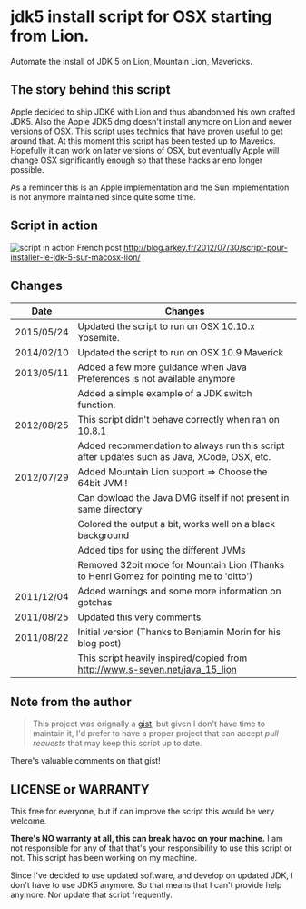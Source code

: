 # jdk5 install script for OSX starting from Lion.

Automate the install of JDK 5 on Lion, Mountain Lion, Mavericks.
 
## The story behind this script

Apple decided to ship JDK6 with Lion and thus abandonned his own crafted JDK5. Also the Apple JDK5 dmg doesn't
install anymore on Lion and newer versions of OSX. This script uses technics that have proven useful to get 
around that.
At this moment this script has been tested up to Maverics. Hopefully it can work on later versions of OSX, but eventually Apple will change OSX significantly enough so that these hacks ar eno longer possible.

As a reminder this is an Apple implementation and the Sun implementation is not anymore maintained since quite some time.

## Script in action

![script in action](http://blog.arkey.fr/wp-content/uploads/2011/08/jdk5_install_mountain_lion.png)
French post http://blog.arkey.fr/2012/07/30/script-pour-installer-le-jdk-5-sur-macosx-lion/

## Changes

| Date       | Changes |
| ---------- | ----------------------------------------------------------------------------------------------- |
| 2015/05/24 | Updated the script to run on OSX 10.10.x Yosemite. |
| 2014/02/10 | Updated the script to run on OSX 10.9 Maverick |
| 2013/05/11 | Added a few more guidance when Java Preferences is not available anymore  |
|            | Added a simple example of a JDK switch function. |
| 2012/08/25 | This script didn't behave correctly when ran on 10.8.1 |
|            | Added recommendation to always run this script after updates such as Java, XCode, OSX, etc. |
| 2012/07/29 | Added Mountain Lion support => Choose the 64bit JVM ! |
|            | Can dowload the Java DMG itself if not present in same directory |
|            | Colored the output a bit, works well on a black background |
|            | Added tips for using the different JVMs |
|            | Removed 32bit mode for Mountain Lion (Thanks to Henri Gomez for pointing me to 'ditto') |
| 2011/12/04 | Added warnings and some more information on gotchas |
| 2011/08/25 | Updated this very comments |
| 2011/08/22 | Initial version (Thanks to Benjamin Morin for his blog post) |
|            | This script heavily inspired/copied from http://www.s-seven.net/java_15_lion |

## Note from the author

> This project was orignally a [gist](https://gist.github.com/bric3/1163008), but given I don't have time to 
> maintain it, I'd prefer to have a proper project that can accept _pull requests_ that may keep this script 
> up to date.

There's valuable comments on that gist!

## LICENSE or WARRANTY

This free for everyone, but if can improve the script this would be very welcome.

**There's NO warranty at all, this can break havoc on your machine.** I am not responsible for any of that that's your responsibility to use this script or not. This script has been working on my machine.

Since I've decided to use updated software, and develop on updated JDK, I don't have to use JDK5 anymore. So that means that I can't provide help anymore. Nor update that script frequently.
